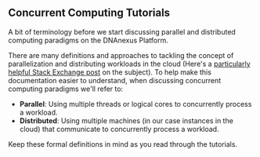 ## Concurrent Computing Tutorials

A bit of terminology before we start discussing parallel and distributed computing paradigms on the DNAnexus Platform.

There are many definitions and approaches to tackling the concept of parallelization and distributing workloads in the cloud (Here's a [particularly helpful Stack Exchange post](https://cs.stackexchange.com/questions/1580/distributed-vs-parallel-computing) on the subject). To help make this documentation easier to understand, when discussing concurrent computing paradigms we'll refer to:
* **Parallel**: Using multiple threads or logical cores to concurrently process a workload.
* **Distributed**: Using multiple machines (in our case instances in the cloud) that communicate to concurrently process a workload.

Keep these formal definitions in mind as you read through the tutorials.

